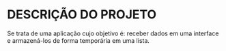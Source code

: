 # DESCRIÇÃO DO PROJETO

Se trata de uma aplicação cujo objetivo é: receber dados em uma interface e armazená-los de forma temporária
em uma lista.